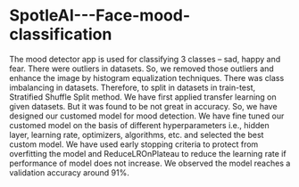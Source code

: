 # SpotleAI---Face-mood-classification

The mood detector app is used for classifying 3 classes – sad, happy and fear. There were outliers in datasets. So, we removed those outliers and enhance the image by histogram equalization techniques. There was class imbalancing in datasets. Therefore, to split in datasets in train-test, Stratified Shuffle Split method. We have first applied transfer learning on given datasets. But it was found to be not great in accuracy. So, we have designed our customed model for mood detection. We have fine tuned our customed model on the basis of different hyperparameters i.e., hidden layer, learning rate, optimizers, algorithms, etc. and selected the best custom model. We have used early stopping criteria to protect from overfitting the model and ReduceLROnPlateau to reduce the learning rate if performance of model does not increase. We observed the model reaches a validation accuracy around 91%.


